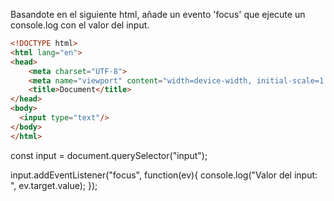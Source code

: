 Basandote en el siguiente html, añade un evento 'focus' que ejecute un console.log con el valor del input.

```html
<!DOCTYPE html>
<html lang="en">
<head>
    <meta charset="UTF-8">
    <meta name="viewport" content="width=device-width, initial-scale=1.0">
    <title>Document</title>
</head>
<body>
  <input type="text"/>
</body>
</html>
```

const input = document.querySelector("input");

input.addEventListener("focus", function(ev){
  console.log("Valor del input: ", ev.target.value);
});